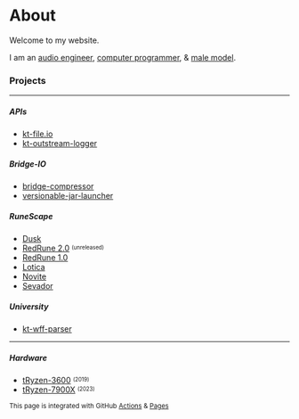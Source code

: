# About

Welcome to my website.

I am an [audio engineer](https://teamvoid.world), [computer programmer](https://github.com/tyluur), & [male model](https://twitter.com/whostyluur).

### Projects

---

##### APIs

* [kt-file.io](https://github.com/Tyluur/kt-file.io)
* [kt-outstream-logger](https://github.com/Tyluur/kt-outstream-logger)

##### Bridge-IO

* [bridge-compressor](https://github.com/bridge-io/bridge-compressor)
* [versionable-jar-launcher](https://github.com/bridge-io/versionable-jar-launcher)

##### RuneScape

* [Dusk](https://github.com/dusk-rs)
* [RedRune 2.0](https://github.com/Tyluur/RedRune-II) <sup><sub>(unreleased)</sub></sup>
* [RedRune 1.0](https://github.com/Tyluur/RedRune)
* [Lotica](https://github.com/Tyluur/Lotica)
* [Novite](https://github.com/Tyluur/Novite)
* [Sevador](https://github.com/Tyluur/Sevador)

##### University

* [kt-wff-parser](https://github.com/Tyluur/kt-wff-parser)

---

##### Hardware

* [tRyzen-3600](https://pcpartpicker.com/b/svqp99) <sup><sub>(2019)</sub></sup>
* [tRyzen-7900X](https://pcpartpicker.com/b/n6PV3C) <sup><sub>(2023)</sub></sup>

<sup>This page is integrated with GitHub [Actions](https://github.com/features/actions) & [Pages](https://pages.github.com)</sup>
